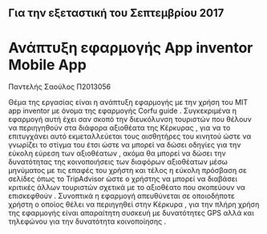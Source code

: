 ## Για την εξεταστική του Σεπτεμβρίου 2017

# Ανάπτυξη εφαρμογής App inventor Mobile App
Παντελής Σαούλος 
Π2013056

Θέμα της εργασίας είναι η ανάπτυξη εφαρμογής με την χρήση του MIT app inventor με όνομα της εφαρμογής Corfu guide . Συγκεκριμένα η εφαρμογή αυτή έχει σαν σκοπό την διευκόλυνση τουριστών που θέλουν να περιηγηθούν στα διάφορα αξιοθέατα της Κέρκυρας , για να το επιτυγχάνει αυτό εκμεταλλεύεται τους αισθητήρες του κινητού ώστε να γνωρίζει το στίγμα του έτσι ώστε να μπορεί να δώσει οδηγίες για την εύκολη εύρεση των αξιοθέατων , ακόμα θα μπορεί να δώσει την δυνατότητας της κοινοποιήσεις των διαφόρων αξιοθέατων μέσω μηνύματος με τις επαφές του χρήστη και τέλος η εύκολη πρόσβαση σε σελίδες όπως το TripAdvisor ώστε ο χρήστης να μπορεί να διαβάσει κριτικές άλλων τουριστών σχετικά με το αξιοθέατο που σκοπεύουν να επισκεφθούν . Συνοπτικά η εφαρμογή απευθύνεται σε οποιοδήποτε χρήστη ο οποίος θέλει να περιηγηθεί στην Κέρκυρα , για την πλήρη χρήση της εφαρμογής είναι απαραίτητη συσκευή με δυνατότητες GPS αλλά και τηλεφώνου για την δυνατότητα κοινοποίησης .
